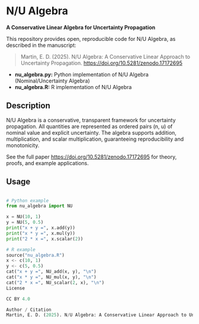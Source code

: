 # N/U Algebra

**A Conservative Linear Algebra for Uncertainty Propagation**

This repository provides open, reproducible code for N/U Algebra, as described in the manuscript:

> Martin, E. D. (2025). N/U Algebra: A Conservative Linear Approach to Uncertainty Propagation. https://doi.org/10.5281/zenodo.17172695

- **nu_algebra.py:** Python implementation of N/U Algebra (Nominal/Uncertainty Algebra)
- **nu_algebra.R:** R implementation of N/U Algebra

## Description

N/U Algebra is a conservative, transparent framework for uncertainty propagation. All quantities are represented as ordered pairs (n, u) of nominal value and explicit uncertainty. The algebra supports addition, multiplication, and scalar multiplication, guaranteeing reproducibility and monotonicity.

See the full paper  https://doi.org/10.5281/zenodo.17172695  for theory, proofs, and example applications.

## Usage

```python

# Python example
from nu_algebra import NU

x = NU(10, 1)
y = NU(5, 0.5)
print("x + y =", x.add(y))
print("x * y =", x.mul(y))
print("2 * x =", x.scalar(2))

# R example
source("nu_algebra.R")
x <- c(10, 1)
y <- c(5, 0.5)
cat("x + y =", NU_add(x, y), "\n")
cat("x * y =", NU_mul(x, y), "\n")
cat("2 * x =", NU_scalar(2, x), "\n")
License

CC BY 4.0

Author / Citation
Martin, E. D. (2025). N/U Algebra: A Conservative Linear Approach to Uncertainty Propagation. https://doi.org/10.5281/zenodo.17172695

